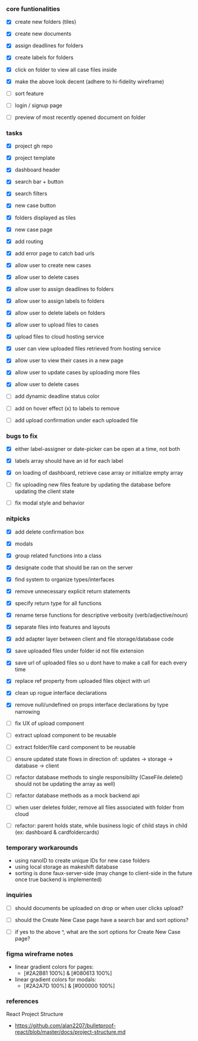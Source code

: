 ### core funtionalities
- [x] create new folders (tiles)
- [x] create new documents
- [x] assign deadlines for folders
- [x] create labels for folders
- [x] click on folder to view all case files inside
- [x] make the above look decent (adhere to hi-fidelity wireframe)
- [ ] sort feature
- [ ] login / signup page
- [ ] preview of most recently opened document on folder


### tasks
- [x] project gh repo
- [x] project template
- [x] dashboard header
- [x] search bar + button
- [x] search filters
- [x] new case button
- [x] folders displayed as tiles
- [x] new case page
- [x] add routing
- [x] add error page to catch bad urls
- [x] allow user to create new cases
- [x] allow user to delete cases
- [x] allow user to assign deadlines to folders
- [x] allow user to assign labels to folders
- [x] allow user to delete labels on folders
- [x] allow user to upload files to cases
- [x] upload files to cloud hosting service
- [x] user can view uploaded files retrieved from hosting service
- [x] allow user to view their cases in a new page
- [x] allow user to update cases by uploading more files
- [x] allow user to delete cases
- [ ] add dynamic deadline status color
- [ ] add on hover effect (x) to labels to remove
- [ ] add upload confirmation under each uploaded file


### bugs to fix
- [x] either label-assigner or date-picker can be open at a time, not both
- [x] labels array should have an id for each label
- [x] on loading of dashboard, retrieve case array or initialize empty array
- [ ] fix uploading new files feature by updating the database before updating the client state
- [ ] fix modal style and behavior


### nitpicks
- [x] add delete confirmation box
- [x] modals
- [x] group related functions into a class
- [x] designate code that should be ran on the server
- [x] find system to organize types/interfaces
- [x] remove unnecessary explicit return statements
- [x] specify return type for all functions
- [x] rename terse functions for descriptive verbosity (verb/adjective/noun)
- [x] separate files into features and layouts
- [x] add adapter layer between client and file storage/database code
- [x] save uploaded files under folder id not file extension
- [x] save url of uploaded files so u dont have to make a call for each every time
- [x] replace ref property from uploaded files object with url
- [x] clean up rogue interface declarations
- [x] remove null/undefined on props interface declarations by type narrowing
- [ ] fix UX of upload component
- [ ] extract upload component to be reusable
- [ ] extract folder/file card component to be reusable
- [ ] ensure updated state flows in direction of: updates -> storage -> database -> client
- [ ] refactor database methods to single responsibility (CaseFile.delete() should not be updating the array as well)
- [ ] refactor database methods as a mock backend api
- [ ] when user deletes folder, remove all files associated with folder from cloud
- [ ] refactor: parent holds state, while business logic of child stays in child (ex: dashboard & cardfoldercards)


### temporary workarounds
- using nanoID to create unique IDs for new case folders
- using local storage as makeshift database
- sorting is done faux-server-side (may change to client-side in the future once true backend is implemented)


### inquiries
 - [ ] should documents be uploaded on drop or when user clicks upload?
 - [ ] should the Create New Case page have a search bar and sort options?
 - [ ] if yes to the above ^, what are the sort options for Create New Case page?


### figma wireframe notes
 - linear gradient colors for pages: 
   - [#2A2B81 100%]  &  [#080613 100%]
 - linear gradient colors for modals:
   - [#2A2A7D 100%]  &  [#000000 100%]


### references
React Project Structure
 - https://github.com/alan2207/bulletproof-react/blob/master/docs/project-structure.md